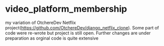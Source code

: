 # video_platform_membership
my variation of OtchereDev Netflix project(https://github.com/OtchereDev/django_netflix_clone). 
Some part of code were re-wrote but project is still open. Further changes are under preparation as orginal code is quite extensive

